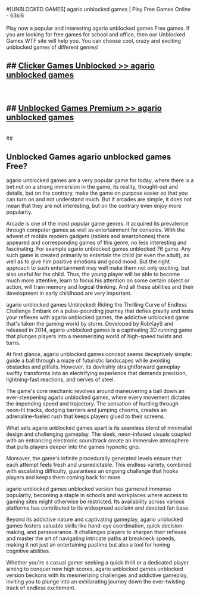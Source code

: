 #[UNBLOCKED GAMES] agario unblocked games | Play Free Games Online - 63ki6 <br>
<br>
Play now a popular and interesting agario unblocked games Free games. If you are looking for free games for school and office, then our Unblocked Games WTF site will help you. You can choose cool, crazy and exciting unblocked games of different genres!


## ##  [Clicker Games Unblocked >> agario unblocked games](http://freeplayer.one?title=agario_unblocked_games&ref=22)
  <br>

##  ## [Unblocked Games Premium >> agario unblocked games](http://freeplayer.one?title=agario_unblocked_games&ref=22)
  <br>
  ##



## Unblocked Games agario unblocked games Free?

agario unblocked games are a very popular game for today, where there is a bet not on a strong immersion in the game, its reality, thought-out and details, but on the contrary, make the game on purpose easier so that you can turn on and not understand much. But if arcades are simple, it does not mean that they are not interesting, but on the contrary even enjoy more popularity.

Arcade is one of the most popular game genres. It acquired its prevalence through computer games as well as entertainment for consoles. With the advent of mobile modern gadgets (tablets and smartphones) there appeared and corresponding games of this genre, no less interesting and fascinating. For example agario unblocked games unblocked 76 game. Any such game is created primarily to entertain the child (or even the adult), as well as to give him positive emotions and good mood. But the right approach to such entertainment may well make them not only exciting, but also useful for the child. Thus, the young player will be able to become much more attentive, learn to focus his attention on some certain object or action, will train memory and logical thinking. And all these abilities and their development in early childhood are very important.

agario unblocked games Unblocked: Riding the Thrilling Curve of Endless Challenge
Embark on a pulse-pounding journey that defies gravity and tests your reflexes with agario unblocked games, the addictive unblocked game that's taken the gaming world by storm. Developed by RobKayS and released in 2014, agario unblocked games is a captivating 3D running game that plunges players into a mesmerizing world of high-speed twists and turns.

At first glance, agario unblocked games concept seems deceptively simple: guide a ball through a maze of futuristic landscapes while avoiding obstacles and pitfalls. However, its devilishly straightforward gameplay swiftly transforms into an electrifying experience that demands precision, lightning-fast reactions, and nerves of steel.

The game's core mechanic revolves around maneuvering a ball down an ever-steepening agario unblocked games, where every movement dictates the impending speed and trajectory. The sensation of hurtling through neon-lit tracks, dodging barriers and jumping chasms, creates an adrenaline-fueled rush that keeps players glued to their screens.

What sets agario unblocked games apart is its seamless blend of minimalist design and challenging gameplay. The sleek, neon-infused visuals coupled with an entrancing electronic soundtrack create an immersive atmosphere that pulls players deeper into the games hypnotic grip.

Moreover, the game's infinite procedurally generated levels ensure that each attempt feels fresh and unpredictable. This endless variety, combined with escalating difficulty, guarantees an ongoing challenge that hooks players and keeps them coming back for more.

agario unblocked games unblocked version has garnered immense popularity, becoming a staple in schools and workplaces where access to gaming sites might otherwise be restricted. Its availability across various platforms has contributed to its widespread acclaim and devoted fan base.

Beyond its addictive nature and captivating gameplay, agario unblocked games fosters valuable skills like hand-eye coordination, quick decision-making, and perseverance. It challenges players to sharpen their reflexes and master the art of navigating intricate paths at breakneck speeds, making it not just an entertaining pastime but also a tool for honing cognitive abilities.

Whether you're a casual gamer seeking a quick thrill or a dedicated player aiming to conquer new high scores, agario unblocked games unblocked version beckons with its mesmerizing challenges and addictive gameplay, inviting you to plunge into an exhilarating journey down the ever-twisting track of endless excitement.